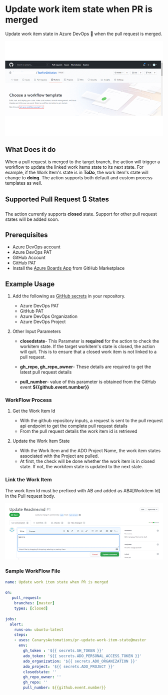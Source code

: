 # Update work item state when PR is merged

Update work item state in Azure DevOps :repeat: when the pull request is merged. 

![workflow](./assets/gifs/workflow.gif)	

## What Does it do

When a pull request is merged to the target branch, the action will trigger a workflow to update the linked work items state to its next state. For example, if the Work Item's state is in **ToDo**, the work item's state will change to **doing**. The action supports both default and custom process templates as well.

## Supported Pull Request :arrows_clockwise: States

The action currently supports **closed** state. Support for other pull request states will be added soon.

## Prerequisites

- Azure DevOps account
- Azure DevOps PAT
- GitHub Account
- GitHub PAT
- Install the [Azure Boards App](https://docs.microsoft.com/en-us/azure/devops/boards/github/install-github-app?view=azure-devops) from GitHub Marketplace

## Example Usage

1. Add the following as [GitHub secrets](https://docs.github.com/en/free-pro-team@latest/actions/reference/encrypted-secrets#creating-encrypted-secrets-for-a-repository) in your repository.

    - Azure DevOps PAT 
    - GitHub PAT
    - Azure DevOps Organization 
    - Azure DevOps Project

2. Other Input Parameters

    - **closedstate**- This Parameter is **required** for the action to check the workitem state. If the target workitem's state is closed, the action will quit. This is to ensure that a closed work item is not linked to a pull request.

    - **gh_repo, gh_repo_owner**- These details are required to get the latest pull request details	

    - **pull_number**- value of this parameter is obtained from the GitHub event **${{github.event.number}}**


### WorkFlow Process

1. Get the Work Item Id

   - With the github repository inputs, a request is sent to the pull request api endpoint to get the complete pull request details
   - From the pull request details the work item id is retrieved

2. Update the Work Item State

   - With the Work Item and the ADO Project Name, the work item states associated with the Project are pulled. 
   - At first, the check will be done whether the work item is in closed state. If not, the workitem state is updated to the next state.

### Link the Work Item

The work Item Id must be prefixed with AB and added as AB#[Workitem Id] in the Pull request body.

![img](./assets/images/pull-request-window.png)
   
### Sample WorkFlow File 

```yml
name: Update work item state when PR is merged

on:
   pull_request:
    branches: [master]
    types: [closed]

jobs:
  alert:
    runs-on: ubuntu-latest
    steps:       
    - uses: CanarysAutomations/pr-update-work-item-state@master
      env: 
        gh_token : '${{ secrets.GH_TOKEN }}'   
        ado_token: '${{ secrets.ADO_PERSONAL_ACCESS_TOKEN }}'
        ado_organization: '${{ secrets.ADO_ORGANIZATION }}'
        ado_project: '${{ secrets.ADO_PROJECT }}'
        closedstate: ''
        gh_repo_owner: ''
        gh_repo: ''
        pull_number: ${{github.event.number}} 
```
   




